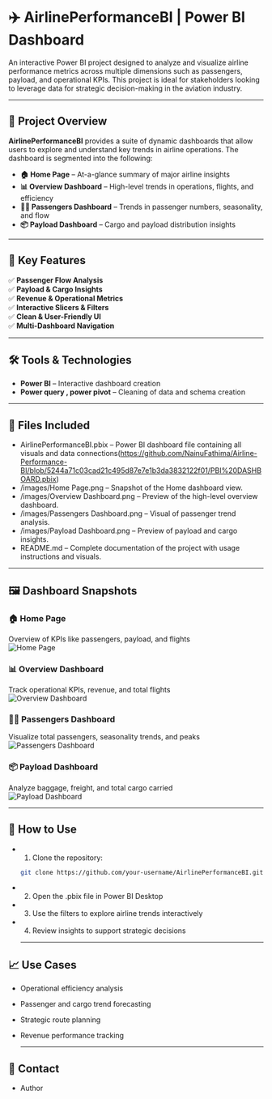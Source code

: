 # ✈️ AirlinePerformanceBI | Power BI Dashboard

An interactive Power BI project designed to analyze and visualize airline performance metrics across multiple dimensions such as passengers, payload, and operational KPIs. This project is ideal for stakeholders looking to leverage data for strategic decision-making in the aviation industry.

---

## 📌 Project Overview

**AirlinePerformanceBI** provides a suite of dynamic dashboards that allow users to explore and understand key trends in airline operations. The dashboard is segmented into the following:

- **🏠 Home Page** – At-a-glance summary of major airline insights
- **📊 Overview Dashboard** – High-level trends in operations, flights, and efficiency
- **🧑‍✈️ Passengers Dashboard** – Trends in passenger numbers, seasonality, and flow
- **📦 Payload Dashboard** – Cargo and payload distribution insights

---

## 🚀 Key Features

✅ **Passenger Flow Analysis**  
✅ **Payload & Cargo Insights**  
✅ **Revenue & Operational Metrics**  
✅ **Interactive Slicers & Filters**  
✅ **Clean & User-Friendly UI**  
✅ **Multi-Dashboard Navigation**

---

## 🛠️ Tools & Technologies

- **Power BI** – Interactive dashboard creation  
- **Power query , power pivot** – Cleaning of data and schema creation 

---

## 📁 Files Included

- AirlinePerformanceBI.pbix – Power BI dashboard file containing all visuals and data connections(https://github.com/NainuFathima/Airline-Performance-BI/blob/5244a71c03cad21c495d87e7e1b3da3832122f01/PBI%20DASHBOARD.pbix)
- /images/Home Page.png – Snapshot of the Home dashboard view.
- /images/Overview Dashboard.png – Preview of the high-level overview dashboard.
- /images/Passengers Dashboard.png – Visual of passenger trend analysis.
- /images/Payload Dashboard.png – Preview of payload and cargo insights.
- README.md – Complete documentation of the project with usage instructions and visuals.

---

## 🖼️ Dashboard Snapshots

### 🏠 Home Page
Overview of KPIs like passengers, payload, and flights  
![Home Page]()

### 📊 Overview Dashboard  
Track operational KPIs, revenue, and total flights  
![Overview Dashboard]()

### 🧑‍✈️ Passengers Dashboard  
Visualize total passengers, seasonality trends, and peaks  
![Passengers Dashboard]()

### 📦 Payload Dashboard  
Analyze baggage, freight, and total cargo carried  
![Payload Dashboard]()

---

## 🔧 How to Use

- 1. Clone the repository:
   ```bash
   git clone https://github.com/your-username/AirlinePerformanceBI.git

- 2. Open the .pbix file in Power BI Desktop

- 3. Use the filters to explore airline trends interactively

- 4. Review insights to support strategic decisions

  ---

## 📈 Use Cases

- Operational efficiency analysis
- Passenger and cargo trend forecasting
- Strategic route planning
- Revenue performance tracking

  ---

## 📩 Contact

- Author 








